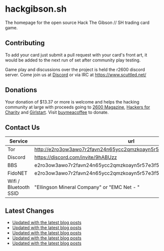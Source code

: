 # hackgibson.sh
The homepage for the open source Hack The Gibson // SH trading card game.


## Contributing

To add your card just submit a pull request with your card's front art, it would be added to the next run of set after community play testing.

Game play and discussions over the project is held the r2600 discord server. Come join us at [Discord](https://discord.com/invite/9hABUzz) or via IRC at https://www.scuttled.net/


## Donations

Your donation of $13.37 or more is welcome and helps the hacking community at large with proceeds going to [2600 Magazine](https://2600.com/), [Hackers for Charity](https://hackersforcharity.org) and [Girlstart](https://girlstart.org).  Visit [buymeacoffee](https://www.buymeacoffee.com/hackgibson.sh) to donate.


## Contact Us

Service | url
-|-
Tor | http://e2ro3ow3awo7r2favn24n65ycc2qmzkoayn5r57e3f56nvjwdcgg32ad.onion
Discord | https://discord.com/invite/9hABUzz
BBS | e2ro3ow3awo7r2favn24n65ycc2qmzkoayn5r57e3f56nvjwdcgg32ad.onion:23
FidoNET | e2ro3ow3awo7r2favn24n65ycc2qmzkoayn5r57e3f56nvjwdcgg32ad.onion:24554
Wifi / Bluetooth SSID | "Ellingson Mineral Company" or "EMC Net - <fidonet address>"

## Latest Changes
<!-- BLOG-POST-LIST:START -->
- [Updated with the latest blog posts](https://github.com/DFW2600/hackgibson.sh/commit/f55eed71eb8af9d6bb5e4663fd8ad553e66aead2)
- [Updated with the latest blog posts](https://github.com/DFW2600/hackgibson.sh/commit/60f24ba38cf80ba7075f813a8d7d7875348f2856)
- [Updated with the latest blog posts](https://github.com/DFW2600/hackgibson.sh/commit/bf12a9de27a612edb87f63e1cd5b1a263b5e6d46)
- [Updated with the latest blog posts](https://github.com/DFW2600/hackgibson.sh/commit/b3c671169573fb620f4ef2cdd3984d92ff9097ed)
- [Updated with the latest blog posts](https://github.com/DFW2600/hackgibson.sh/commit/516ebb45be98bc3c25e7663f5015d8a8f7511172)
<!-- BLOG-POST-LIST:END -->
